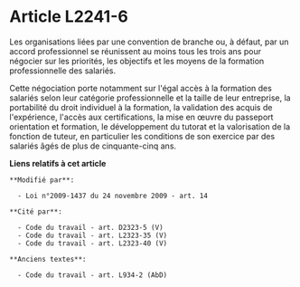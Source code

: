 # Article L2241-6

Les organisations liées par une convention de branche ou, à défaut, par un accord professionnel se réunissent au moins tous
les trois ans pour négocier sur les priorités, les objectifs et les moyens de la formation professionnelle des salariés.

Cette négociation porte notamment sur l'égal accès à la formation des salariés selon leur catégorie professionnelle et la
taille de leur entreprise, la portabilité du droit individuel à la formation, la validation des acquis de l'expérience,
l'accès aux certifications, la mise en œuvre du passeport orientation et formation, le développement du tutorat et la
valorisation de la fonction de tuteur, en particulier les conditions de son exercice par des salariés âgés de plus de
cinquante-cinq ans.

**Liens relatifs à cet article**

	**Modifié par**:

	  - Loi n°2009-1437 du 24 novembre 2009 - art. 14

	**Cité par**:

	  - Code du travail - art. D2323-5 (V)
	  - Code du travail - art. L2323-35 (V)
	  - Code du travail - art. L2323-40 (V)

	**Anciens textes**:

	  - Code du travail - art. L934-2 (AbD)
